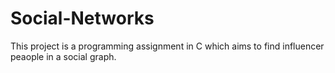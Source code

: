 # Social-Networks
This project is a programming assignment in C which aims to find influencer peaople in a
social graph.
